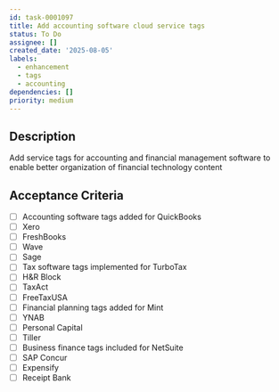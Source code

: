 ```yaml
---
id: task-0001097
title: Add accounting software cloud service tags
status: To Do
assignee: []
created_date: '2025-08-05'
labels:
  - enhancement
  - tags
  - accounting
dependencies: []
priority: medium
---
```


## Description

Add service tags for accounting and financial management software to enable better organization of financial technology content

## Acceptance Criteria

- [ ] Accounting software tags added for QuickBooks
- [ ] Xero
- [ ] FreshBooks
- [ ] Wave
- [ ] Sage
- [ ] Tax software tags implemented for TurboTax
- [ ] H&R Block
- [ ] TaxAct
- [ ] FreeTaxUSA
- [ ] Financial planning tags added for Mint
- [ ] YNAB
- [ ] Personal Capital
- [ ] Tiller
- [ ] Business finance tags included for NetSuite
- [ ] SAP Concur
- [ ] Expensify
- [ ] Receipt Bank
